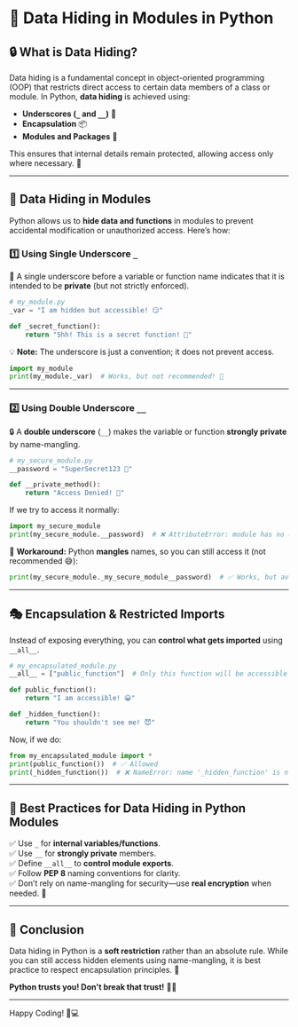 # 🐍 Data Hiding in Modules in Python

## 🔒 What is Data Hiding?
Data hiding is a fundamental concept in object-oriented programming (OOP) that restricts direct access to certain data members of a class or module. In Python, **data hiding** is achieved using:

- **Underscores (`_` and `__`)** 🔹
- **Encapsulation** 📦
- **Modules and Packages** 📁

This ensures that internal details remain protected, allowing access only where necessary. 🚀

---

## 📁 Data Hiding in Modules
Python allows us to **hide data and functions** in modules to prevent accidental modification or unauthorized access. Here’s how:

### 1️⃣ Using Single Underscore `_`
🔹 A single underscore before a variable or function name indicates that it is intended to be **private** (but not strictly enforced).

```python
# my_module.py
_var = "I am hidden but accessible! 😏"

def _secret_function():
    return "Shh! This is a secret function! 🤫"
```

💡 **Note:** The underscore is just a convention; it does not prevent access.

```python
import my_module
print(my_module._var)  # Works, but not recommended! 🚫
```

---

### 2️⃣ Using Double Underscore `__`
🔒 A **double underscore** (`__`) makes the variable or function **strongly private** by name-mangling.

```python
# my_secure_module.py
__password = "SuperSecret123 🔑"

def __private_method():
    return "Access Denied! 🚫"
```

If we try to access it normally:
```python
import my_secure_module
print(my_secure_module.__password)  # ❌ AttributeError: module has no attribute '__password'
```

🔑 **Workaround:** Python **mangles** names, so you can still access it (not recommended 😅):
```python
print(my_secure_module._my_secure_module__password)  # ✅ Works, but avoid using it!
```

---

## 🎭 Encapsulation & Restricted Imports
Instead of exposing everything, you can **control what gets imported** using `__all__`.

```python
# my_encapsulated_module.py
__all__ = ["public_function"]  # Only this function will be accessible

def public_function():
    return "I am accessible! 😀"

def _hidden_function():
    return "You shouldn't see me! 😈"
```

Now, if we do:
```python
from my_encapsulated_module import *
print(public_function())  # ✅ Allowed
print(_hidden_function())  # ❌ NameError: name '_hidden_function' is not defined
```

---

## 🚀 Best Practices for Data Hiding in Python Modules
✅ Use `_` for **internal variables/functions**.  
✅ Use `__` for **strongly private** members.  
✅ Define `__all__` to **control module exports**.  
✅ Follow **PEP 8** naming conventions for clarity.  
✅ Don’t rely on name-mangling for security—use **real encryption** when needed. 🔐

---

## 🎯 Conclusion
Data hiding in Python is a **soft restriction** rather than an absolute rule. While you can still access hidden elements using name-mangling, it is best practice to respect encapsulation principles. 🚀

**Python trusts you! Don't break that trust!** 🤝💙

---

Happy Coding! 🐍💻

